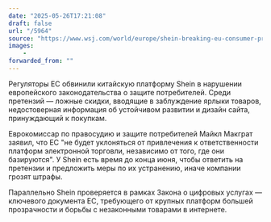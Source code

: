 ```yaml
---
date: "2025-05-26T17:21:08"
draft: false
url: "/5964"
source: "https://www.wsj.com/world/europe/shein-breaking-eu-consumer-protection-rules-watchdog-says-7a72c396?mod=tech_lead_story"
images:
    -
forwarded_from: ""
---
```


Регуляторы ЕС обвинили китайскую платформу Shein в нарушении европейского законодательства о защите потребителей. Среди претензий — ложные скидки, вводящие в заблуждение ярлыки товаров, недостоверная информация об устойчивом развитии и дизайн сайта, принуждающий к покупкам.

Еврокомиссар по правосудию и защите потребителей Майкл Макграт заявил, что ЕС "не будет уклоняться от привлечения к ответственности платформ электронной торговли, независимо от того, где они базируются". У Shein есть время до конца июня, чтобы ответить на претензии и предложить меры по их устранению, иначе компании грозят штрафы.

Параллельно Shein проверяется в рамках Закона о цифровых услугах — ключевого документа ЕС, требующего от крупных платформ большей прозрачности и борьбы с незаконными товарами в интернете.
